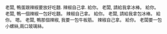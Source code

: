 老闆, 鴨蛋跟辣椒要放好吃麵.
辣椒自己拿.
給你。
老闆, 請給我拿冰棒。
給你。
老闆, 鴨一個辣椒一包好吃麵。
辣椒自己拿。
給你。
老闆, 請給我拿包冰棒。
給你。
嗯。
老闆, 鴨那個辣椒, 我要一包牛板筋。
辣椒自己拿。
給你。
老闆要一包小螺絲,兩口玻璃絲。